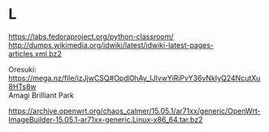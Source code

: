 # L

https://labs.fedoraproject.org/python-classroom/ \
http://dumps.wikimedia.org/idwiki/latest/idwiki-latest-pages-articles.xml.bz2

Oresuki: https://mega.nz/file/izJjwCSQ#Opdl0hAy_IJlvwYiRiPvY36vNkIyQ24NcutXu8HTs8w \
Amagi Brilliant Park

https://archive.openwrt.org/chaos_calmer/15.05.1/ar71xx/generic/OpenWrt-ImageBuilder-15.05.1-ar71xx-generic.Linux-x86_64.tar.bz2
